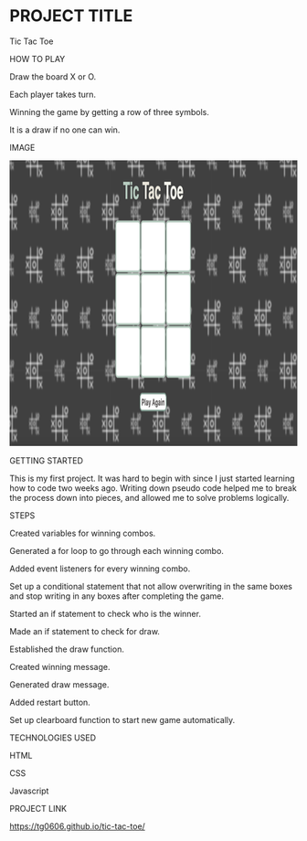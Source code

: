 
<h1>PROJECT TITLE</h1>

Tic Tac Toe 

HOW TO PLAY

Draw the board X or O.

Each player takes turn.

Winning the game by getting a row of three symbols. 

It is a draw if no one can win. 

IMAGE

<img src="images/Tic-Tac-Toe.png" width="1400px" height="500px">

GETTING STARTED

This is my first project. It was hard to begin with since I just started learning how to code two weeks ago. Writing down pseudo code helped me to break the process down into pieces, and allowed me to solve problems logically.  

STEPS

Created variables for winning combos.

Generated a for loop to go through each winning combo.

Added event listeners for every winning combo.

Set up a conditional statement that not allow overwriting in the same boxes and stop writing in any boxes after completing the game.

Started an if statement to check who is the winner.

Made an if statement to check for draw.

Established the draw function.

Created winning message. 

Generated draw message.

Added restart button.

Set up clearboard function to start new game automatically.

TECHNOLOGIES USED

HTML

CSS

Javascript 

PROJECT LINK

https://tg0606.github.io/tic-tac-toe/






